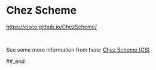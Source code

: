 # Chez Scheme

https://cisco.github.io/ChezScheme/

<br/>

See some more information from here: [Chez Scheme (CS)](https://github.com/practicalcomputerscience/MicrobenchmarkGPHLlanguages/blob/main/03%20-%20source%20code/02%20-%20functional%20languages/Scheme/Racket/README.md#chez-scheme-cs)

##_end
